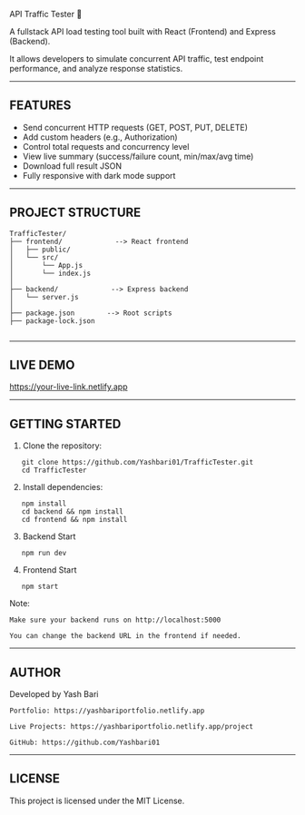 API Traffic Tester 🚀

A fullstack API load testing tool built with React (Frontend) and Express (Backend).

It allows developers to simulate concurrent API traffic, test endpoint performance, and analyze response statistics.

----------------------------------------
FEATURES
----------------------------------------
- Send concurrent HTTP requests (GET, POST, PUT, DELETE)
- Add custom headers (e.g., Authorization)
- Control total requests and concurrency level
- View live summary (success/failure count, min/max/avg time)
- Download full result JSON
- Fully responsive with dark mode support

----------------------------------------
PROJECT STRUCTURE
----------------------------------------

```
TrafficTester/
├── frontend/             --> React frontend
│   ├── public/
│   └── src/
│       └── App.js
│       └── index.js
│
├── backend/             --> Express backend
│   └── server.js
│
├── package.json        --> Root scripts
├── package-lock.json
                  
```
----------------------------------------
LIVE DEMO
----------------------------------------
https://your-live-link.netlify.app

----------------------------------------
GETTING STARTED
----------------------------------------

1. Clone the repository:
```
   git clone https://github.com/Yashbari01/TrafficTester.git
   cd TrafficTester
```

2. Install dependencies:
```
   npm install
   cd backend && npm install
   cd frontend && npm install
```

3. Backend Start
```
   npm run dev 
```

4. Frontend Start
```
   npm start
```

Note:                  
```
Make sure your backend runs on http://localhost:5000                  

You can change the backend URL in the frontend if needed.                  
```

----------------------------------------
AUTHOR
----------------------------------------

Developed by Yash Bari                  
```
Portfolio: https://yashbariportfolio.netlify.app                  

Live Projects: https://yashbariportfolio.netlify.app/project                  

GitHub: https://github.com/Yashbari01                  
```

----------------------------------------
LICENSE
----------------------------------------
This project is licensed under the MIT License.
